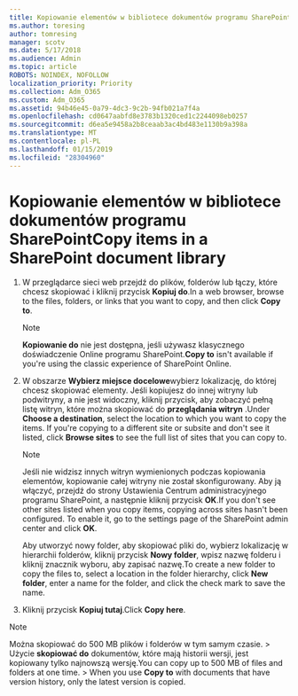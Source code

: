 ```yaml
---
title: Kopiowanie elementów w bibliotece dokumentów programu SharePoint
ms.author: toresing
author: tomresing
manager: scotv
ms.date: 5/17/2018
ms.audience: Admin
ms.topic: article
ROBOTS: NOINDEX, NOFOLLOW
localization_priority: Priority
ms.collection: Adm_O365
ms.custom: Adm_O365
ms.assetid: 94b46e45-0a79-4dc3-9c2b-94fb021a7f4a
ms.openlocfilehash: cd0647aabfd8e3783b1320ced1c2244098eb0257
ms.sourcegitcommit: d6ea5e9458a2b8ceaab3ac4bd483e1130b9a398a
ms.translationtype: MT
ms.contentlocale: pl-PL
ms.lasthandoff: 01/15/2019
ms.locfileid: "28304960"
---
```

# <a name="copy-items-in-a-sharepoint-document-library"></a><span data-ttu-id="ce08d-102">Kopiowanie elementów w bibliotece dokumentów programu SharePoint</span><span class="sxs-lookup"><span data-stu-id="ce08d-102">Copy items in a SharePoint document library</span></span>

1. <span data-ttu-id="ce08d-103">W przeglądarce sieci web przejdź do plików, folderów lub łączy, które chcesz skopiować i kliknij przycisk **Kopiuj do**.</span><span class="sxs-lookup"><span data-stu-id="ce08d-103">In a web browser, browse to the files, folders, or links that you want to copy, and then click **Copy to**.</span></span>
    
    > [!NOTE]
    > <span data-ttu-id="ce08d-104">**Kopiowanie do** nie jest dostępna, jeśli używasz klasycznego doświadczenie Online programu SharePoint.</span><span class="sxs-lookup"><span data-stu-id="ce08d-104">**Copy to** isn't available if you're using the classic experience of SharePoint Online.</span></span> 
  
2. <span data-ttu-id="ce08d-p101">W obszarze **Wybierz miejsce docelowe**wybierz lokalizację, do której chcesz skopiować elementy. Jeśli kopiujesz do innej witryny lub podwitryny, a nie jest widoczny, kliknij przycisk, aby zobaczyć pełną listę witryn, które można skopiować do **przeglądania witryn** .</span><span class="sxs-lookup"><span data-stu-id="ce08d-p101">Under **Choose a destination**, select the location to which you want to copy the items. If you're copying to a different site or subsite and don't see it listed, click **Browse sites** to see the full list of sites that you can copy to.</span></span> 
    
    > [!NOTE]
    > <span data-ttu-id="ce08d-p102">Jeśli nie widzisz innych witryn wymienionych podczas kopiowania elementów, kopiowanie całej witryny nie został skonfigurowany. Aby ją włączyć, przejdź do strony Ustawienia Centrum administracyjnego programu SharePoint, a następnie kliknij przycisk **OK**.</span><span class="sxs-lookup"><span data-stu-id="ce08d-p102">If you don't see other sites listed when you copy items, copying across sites hasn't been configured. To enable it, go to the settings page of the SharePoint admin center and click **OK**.</span></span> 
  
    <span data-ttu-id="ce08d-109">Aby utworzyć nowy folder, aby skopiować pliki do, wybierz lokalizację w hierarchii folderów, kliknij przycisk **Nowy folder**, wpisz nazwę folderu i kliknij znacznik wyboru, aby zapisać nazwę.</span><span class="sxs-lookup"><span data-stu-id="ce08d-109">To create a new folder to copy the files to, select a location in the folder hierarchy, click **New folder**, enter a name for the folder, and click the check mark to save the name.</span></span>
    
3. <span data-ttu-id="ce08d-110">Kliknij przycisk **Kopiuj tutaj**.</span><span class="sxs-lookup"><span data-stu-id="ce08d-110">Click **Copy here**.</span></span>
    
> [!NOTE]
>  <span data-ttu-id="ce08d-p103">Można skopiować do 500 MB plików i folderów w tym samym czasie. > Użycie **skopiować do** dokumentów, które mają historii wersji, jest kopiowany tylko najnowszą wersję.</span><span class="sxs-lookup"><span data-stu-id="ce08d-p103">You can copy up to 500 MB of files and folders at one time. >  When you use **Copy to** with documents that have version history, only the latest version is copied.</span></span> 
  

